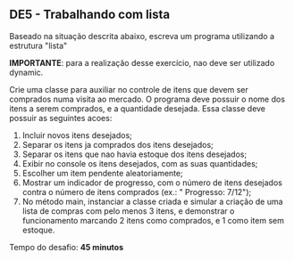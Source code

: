 ## DE5 - Trabalhando com lista

Baseado na situação descrita abaixo, escreva um programa utilizando a estrutura "lista"

**IMPORTANTE**: para a realização desse exercício, nao deve ser utilizado dynamic.

Crie uma classe para auxiliar no controle de itens que devem ser comprados numa visita ao mercado. O programa deve
possuir o nome dos itens a serem comprados, e a quantidade desejada. Essa classe deve possuir as seguintes acoes:

1. Incluir novos itens desejados;
2. Separar os itens ja comprados dos itens desejados;
3. Separar os itens que nao havia estoque dos itens desejados;
4. Exibir no console os itens desejados, com as suas quantidades;
5. Escolher um item pendente aleatoriamente;
6. Mostrar um indicador de progresso, com o número de itens desejados contra o número de itens comprados (ex.: "
   Progresso: 7/12");
7. No método main, instanciar a classe criada e simular a criação de uma lista de compras com pelo menos 3 itens, e
   demonstrar o funcionamento marcando 2 itens como comprados, e 1 como item sem estoque.

Tempo do desafio: __45 minutos__

